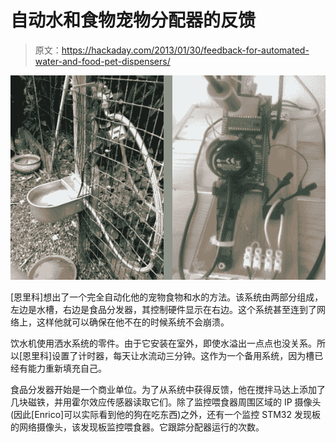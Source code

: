 # 自动水和食物宠物分配器的反馈

> 原文：<https://hackaday.com/2013/01/30/feedback-for-automated-water-and-food-pet-dispensers/>

![pet-food-and-water-automation](img/0cf13b6da21d75b2f4f37301cb75ba47.png)

[恩里科]想出了一个完全自动化他的宠物食物和水的方法。该系统由两部分组成，左边是水槽，右边是食品分发器，其控制硬件显示在右边。这个系统甚至连到了网络上，这样他就可以确保在他不在的时候系统不会崩溃。

饮水机使用洒水系统的零件。由于它安装在室外，即使水溢出一点点也没关系。所以[恩里科]设置了计时器，每天让水流动三分钟。这作为一个备用系统，因为槽已经有能力重新填充自己。

食品分发器开始是一个商业单位。为了从系统中获得反馈，他在搅拌马达上添加了几块磁铁，并用霍尔效应传感器读取它们。除了监控喂食器周围区域的 IP 摄像头(因此[Enrico]可以实际看到他的狗在吃东西)之外，还有一个监控 STM32 发现板的网络摄像头，该发现板监控喂食器。它跟踪分配器运行的次数。